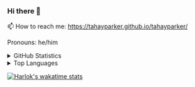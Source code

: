 ### Hi there 👋

📫 How to reach me: https://tahayparker.github.io/tahayparker/

Pronouns: he/him
<details>
    <summary>GitHub Statistics</summary>
<p>&nbsp;<img align="center" src="https://github-readme-stats.vercel.app/api?username=tahayparker&show_icons=true&hide=issues,contribs&count_private=true&theme=dark&locale=en" alt="tahayparker" /></p>
</details>

<details>
<summary>Top Languages</summary>
[![Top Langs](https://github-readme-stats.vercel.app/api/top-langs/?username=tahayparker&langs_count=10&layout=compact)](https://github.com/tahayparker/github-readme-stats)
</details>

[![Harlok's wakatime stats](https://github-readme-stats.vercel.app/api/wakatime?username=tahayparker&layout=compact)](https://github.com/tahayparker/github-readme-stats)

<!--START_SECTION:waka-->

<!--END_SECTION:waka-->